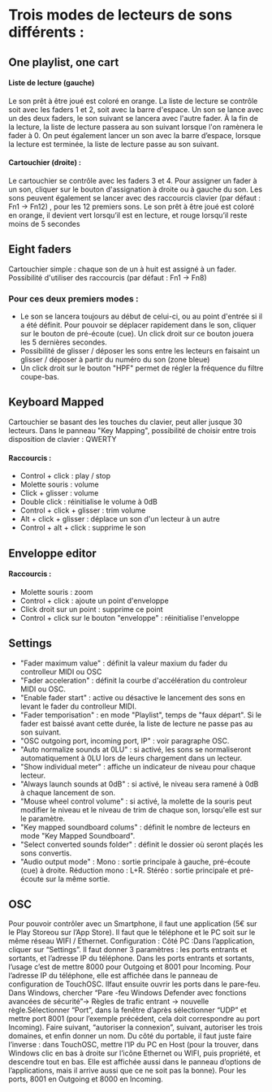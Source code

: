 # Trois modes de lecteurs de sons différents :
## One playlist, one cart
#### Liste de lecture (gauche)
Le son prêt à être joué est coloré en orange.
La liste de lecture se contrôle soit avec les faders 1 et 2, soit avec la barre d'espace. Un son se lance avec un des deux
faders, le son suivant se lancera avec l'autre fader. À la fin de la lecture, la liste de lecture passera au son suivant
lorsque l'on ramènera le fader à 0.
On peut également lancer un son avec la barre d’espace, lorsque la lecture est terminée, la liste de lecture passe au
son suivant.
#### Cartouchier (droite) :
Le cartouchier se contrôle avec les faders 3 et 4. Pour assigner un fader à un son, cliquer sur le bouton d'assignation
à droite ou à gauche du son.
Les sons peuvent également se lancer avec des raccourcis clavier (par défaut : Fn1 -> Fn12) , pour les 12 premiers sons. 
Le son prêt à être joué est coloré en orange, il devient vert lorsqu’il est en lecture, et rouge lorsqu’il reste moins de 5
secondes

## Eight faders
Cartouchier simple : chaque son de un à huit est assigné à un fader. Possibilité d'utiliser des raccourcis (par défaut : Fn1 -> Fn8)

### Pour ces deux premiers modes :
* Le son se lancera toujours au début de celui-ci, ou au point d'entrée si il a été définit. Pour pouvoir se déplacer rapidement dans le son, cliquer sur le bouton de pré-écoute (cue). Un click droit sur ce bouton jouera les 5 dernières secondes.
* Possibilité de glisser / déposer les sons entre les lecteurs en faisaint un glisser / déposer à partir du numéro du son (zone bleue)
* Un click droit sur le bouton "HPF" permet de régler la fréquence du filtre coupe-bas.

## Keyboard Mapped
Cartouchier se basant des les touches du clavier, peut aller jusque 30 lecteurs.
Dans le panneau "Key Mapping", possibilité de choisir entre trois disposition de clavier : QWERTY
#### Raccourcis :
* Control + click : play / stop
* Molette souris : volume
* Click + glisser : volume
* Double click : réinitialise le volume à 0dB
* Control + click + glisser : trim volume
* Alt + click + glisser : déplace un son d'un lecteur à un autre
* Control + alt + click : supprime le son

## Enveloppe editor
#### Raccourcis :
* Molette souris : zoom
* Control + click : ajoute un point d'enveloppe
* Click droit sur un point : supprime ce point
* Control + click sur le bouton "enveloppe" : réinitialise l'enveloppe

## Settings
* "Fader maximum value" : définit la valeur maxium du fader du controlleur MIDI ou OSC
* "Fader acceleration" : définit la courbe d'accélération du controleur MIDI ou OSC.
* "Enable fader start" : active ou désactive le lancement des sons en levant le fader du controlleur MIDI.
* "Fader temporisation" : en mode "Playlist", temps de "faux départ". Si le fader est baissé avant cette durée, la liste de lecture ne passe pas au son suivant.
* "OSC outgoing port, incoming port, IP" : voir paragraphe OSC.
* "Auto normalize sounds at 0LU" : si activé, les sons se normaliseront automatiquement à 0LU lors de leurs chargement dans un lecteur.
* "Show individual meter" : affiche un indicateur de niveau pour chaque lecteur.
* "Always launch sounds at 0dB" : si activé, le niveau sera ramené à 0dB à chaque lancement de son.
* "Mouse wheel control volume" : si activé, la molette de la souris peut modifier le niveau et le niveau de trim de chaque son, lorsqu'elle est sur le paramètre.
* "Key mapped soundboard colums" : définit le nombre de lecteurs en mode "Key Mapped Soundboard".
* "Select converted sounds folder" : définit le dossier où seront plaçés les sons convertis.
* "Audio output mode" : Mono : sortie principale à gauche, pré-écoute (cue) à droite. Réduction mono : L+R. Stéréo : sortie principale et pré-écoute sur la même sortie.

## OSC
Pour pouvoir contrôler avec un Smartphone, il faut une application (5€ sur le Play Storeou sur l’App Store).
Il faut que le téléphone et le PC soit sur le même réseau WIFI / Ethernet.
Configuration : Côté PC :Dans l’application, cliquer sur “Settings”. Il faut donner 3 paramètres : les ports entrants et sortants, et l’adresse IP du téléphone. Dans les ports entrants et sortants, l’usage c’est de mettre 8000 pour Outgoing et 8001 pour Incoming.
Pour l’adresse IP du téléphone, elle est affichée dans le panneau de configuration de TouchOSC.
llfaut ensuite ouvrir les ports dans le pare-feu. Dans Windows, chercher “Pare -feu Windows Defender avec fonctions avancées de sécurité”-> Règles de trafic entrant -> nouvelle règle.Sélectionner “Port”, dans la fenêtre d’après sélectionner “UDP” et mettre port 8001 (pour l’exemple précédent, cela doit correspondre au port Incoming). Faire suivant, “autoriser la connexion”, suivant, autoriser les trois domaines, et enfin donner un nom.
Du côté du portable, il faut juste faire l’inverse : dans TouchOSC, mettre l’IP du PC en Host (pour la trouver, dans Windows clic en bas à droite sur l’icône Ethernet ou WIFI, puis propriété, et descendre tout en bas. Elle est affichée aussi dans le panneau d’options de l’applications, mais il arrive aussi que ce ne soit pas la bonne). Pour les ports, 8001 en Outgoing et 8000 en Incoming.
